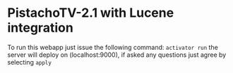 PistachoTV-2.1 with Lucene integration
=================================

To run this webapp just issue the following command: `activator run` the server will deploy on (localhost:9000), if asked any questions just agree by selecting `apply`
